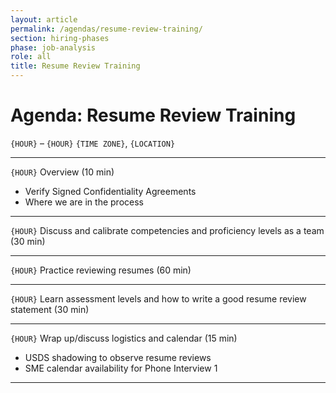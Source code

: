 ```yaml
---
layout: article
permalink: /agendas/resume-review-training/
section: hiring-phases
phase: job-analysis
role: all
title: Resume Review Training
---
```


# Agenda: Resume Review Training

`{HOUR}` – `{HOUR}` `{TIME ZONE}`, `{LOCATION}`

---

`{HOUR}` Overview (10 min)
- Verify Signed Confidentiality Agreements
- Where we are in the process

---

`{HOUR}` Discuss and calibrate competencies and proficiency levels as a team (30 min)

---

`{HOUR}` Practice reviewing resumes (60 min)

---

`{HOUR}` Learn assessment levels and how to write a good resume review statement (30 min)

---

`{HOUR}`	Wrap up/discuss logistics and calendar (15 min)
- USDS shadowing to observe resume reviews
- SME calendar availability for Phone Interview 1

---
